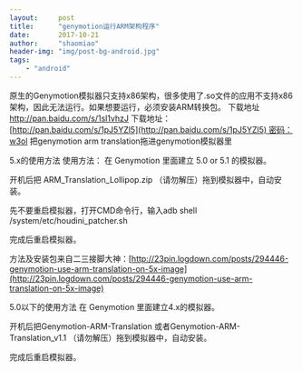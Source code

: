 ```yaml
---
layout:     post
title:      "genymotion运行ARM架构程序"
date:       2017-10-21
author:     "shaomiao"
header-img: "img/post-bg-android.jpg"
tags:
    - "android"
---
```

原生的Genymotion模拟器只支持x86架构，很多使用了.so文件的应用不支持x86架构，因此无法运行。如果想要运行，必须安装ARM转换包。
下载地址
http://pan.baidu.com/s/1sl1vhzJ
下载地址：[http://pan.baidu.com/s/1pJ5YZl5](http://pan.baidu.com/s/1pJ5YZl5) 密码：w3ol
把genymotion arm translation拖进genymotion模拟器里


5.x的使用方法
使用方法：
在 Genymotion 里面建立 5.0 or 5.1 的模拟器。

开机后把 ARM_Translation_Lollipop.zip
（请勿解压）拖到模拟器中，自动安装。

先不要重启模拟器，打开CMD命令行，输入adb shell /system/etc/houdini_patcher.sh

完成后重启模拟器。

方法及安装包来自二三接脚大神：[http://23pin.logdown.com/posts/294446-genymotion-use-arm-translation-on-5x-image](http://23pin.logdown.com/posts/294446-genymotion-use-arm-translation-on-5x-image)

[](http://smarxpan.github.io/2015/12/29/Genymotion%20%E5%9C%A8Android5.x%E4%B8%8A%E8%BF%90%E8%A1%8CARM%E6%9E%B6%E6%9E%84%E7%A8%8B%E5%BA%8F/#5-0以下的使用方法)5.0以下的使用方法
在 Genymotion 里面建立4.x的模拟器。

开机后把Genymotion-ARM-Translation
或者Genymotion-ARM-Translation_v1.1
（请勿解压）拖到模拟器中，自动安装。

完成后重启模拟器。
